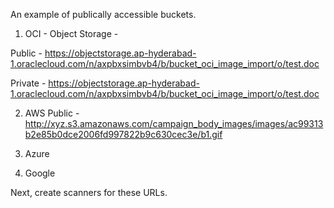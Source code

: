 An example of publically accessible buckets. 
1. OCI - Object Storage - 

Public - https://objectstorage.ap-hyderabad-1.oraclecloud.com/n/axpbxsimbvb4/b/bucket_oci_image_import/o/test.doc

Private - https://objectstorage.ap-hyderabad-1.oraclecloud.com/n/axpbxsimbvb4/b/bucket_oci_image_import/o/test.doc

2. AWS
Public - http://xyz.s3.amazonaws.com/campaign_body_images/images/ac99313b2e85b0dce2006fd997822b9c630cec3e/b1.gif

3. Azure
4. Google

Next, create scanners for these URLs.
